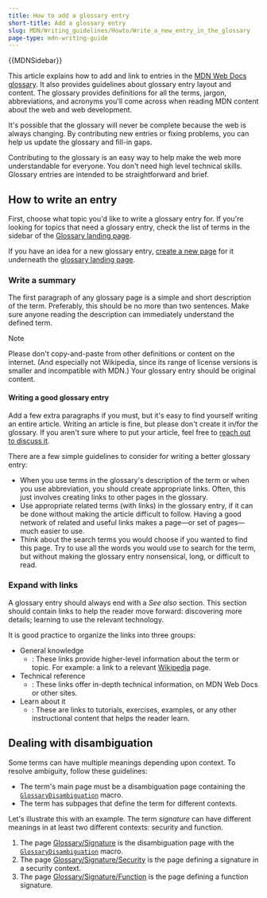 ```yaml
---
title: How to add a glossary entry
short-title: Add a glossary entry
slug: MDN/Writing_guidelines/Howto/Write_a_new_entry_in_the_glossary
page-type: mdn-writing-guide
---
```


{{MDNSidebar}}

This article explains how to add and link to entries in the [MDN Web Docs glossary](/en-US/docs/Glossary).
It also provides guidelines about glossary entry layout and content.
The glossary provides definitions for all the terms, jargon, abbreviations, and acronyms you'll come across when reading MDN content about the web and web development.

It's possible that the glossary will never be complete because the web is always changing.
By contributing new entries or fixing problems, you can help us update the glossary and fill-in gaps.

Contributing to the glossary is an easy way to help make the web more understandable for everyone.
You don't need high level technical skills.
Glossary entries are intended to be straightforward and brief.

## How to write an entry

First, choose what topic you'd like to write a glossary entry for.
If you're looking for topics that need a glossary entry, check the list of terms in the sidebar of the [Glossary landing page](/en-US/docs/Glossary).

If you have an idea for a new glossary entry, [create a new page](/en-US/docs/MDN/Writing_guidelines/Howto/Creating_moving_deleting#creating_pages) for it underneath the [glossary landing page](https://github.com/mdn/content/tree/main/files/en-us/glossary).

### Write a summary

The first paragraph of any glossary page is a simple and short description of the term.
Preferably, this should be no more than two sentences.
Make sure anyone reading the description can immediately understand the defined term.

> [!NOTE]
> Please don't copy-and-paste from other definitions or content on the internet.
> (And especially not Wikipedia, since its range of license versions is smaller and incompatible with MDN.) Your glossary entry should be original content.

#### Writing a good glossary entry

Add a few extra paragraphs if you must, but it's easy to find yourself writing an entire article.
Writing an article is fine, but please don't create it in/for the glossary.
If you aren't sure where to put your article, feel free to [reach out to discuss it](/en-US/docs/MDN/Community/Discussions).

There are a few simple guidelines to consider for writing a better glossary entry:

- When you use terms in the glossary's description of the term or when you use abbreviation, you should create appropriate links.
  Often, this just involves creating links to other pages in the glossary.
- Use appropriate related terms (with links) in the glossary entry, if it can be done without making the article difficult to follow.
  Having a good network of related and useful links makes a page—or set of pages—much easier to use.
- Think about the search terms you would choose if you wanted to find this page.
  Try to use all the words you would use to search for the term, but without making the glossary entry nonsensical, long, or difficult to read.

### Expand with links

A glossary entry should always end with a _See also_ section.
This section should contain links to help the reader move forward: discovering more details; learning to use the relevant technology.

It is good practice to organize the links into three groups:

- General knowledge
  - : These links provide higher-level information about the term or topic.
    For example: a link to a relevant [Wikipedia](https://en.wikipedia.org/) page.
- Technical reference
  - : These links offer in-depth technical information, on MDN Web Docs or other sites.
- Learn about it
  - : These are links to tutorials, exercises, examples, or any other instructional content that helps the reader learn.

## Dealing with disambiguation

Some terms can have multiple meanings depending upon context.
To resolve ambiguity, follow these guidelines:

- The term's main page must be a disambiguation page containing the [`GlossaryDisambiguation`](https://github.com/mdn/yari/blob/main/kumascript/macros/GlossaryDisambiguation.ejs) macro.
- The term has subpages that define the term for different contexts.

Let's illustrate this with an example.
The term _signature_ can have different meanings in at least two different contexts: security and function.

1. The page [Glossary/Signature](/en-US/docs/Glossary/Signature) is the disambiguation page with the [`GlossaryDisambiguation`](https://github.com/mdn/yari/blob/main/kumascript/macros/GlossaryDisambiguation.ejs) macro.
2. The page [Glossary/Signature/Security](/en-US/docs/Glossary/Signature/Security) is the page defining a signature in a security context.
3. The page [Glossary/Signature/Function](/en-US/docs/Glossary/Signature/Function) is the page defining a function signature.
